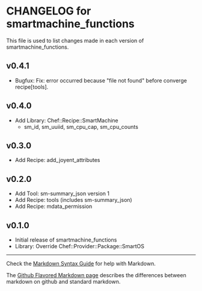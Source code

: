 # CHANGELOG for smartmachine_functions

This file is used to list changes made in each version of smartmachine_functions.

## v0.4.1

* Bugfux: Fix: error occurred because "file not found" before converge recipe[tools].

## v0.4.0

* Add Library: Chef::Recipe::SmartMachine
  * sm_id, sm_uuiid, sm_cpu_cap, sm_cpu_counts

## v0.3.0

* Add Recipe: add_joyent_attributes

## v0.2.0

* Add Tool: sm-summary_json version 1
* Add Recipe: tools (includes sm-summary_json)
* Add Recipe: mdata_permission

## v0.1.0

* Initial release of smartmachine_functions
* Library: Override Chef::Provider::Package::SmartOS

- - -
Check the [Markdown Syntax Guide](http://daringfireball.net/projects/markdown/syntax) for help with Markdown.

The [Github Flavored Markdown page](http://github.github.com/github-flavored-markdown/) describes the differences between markdown on github and standard markdown.
